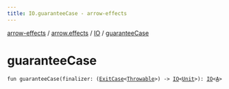 ```yaml
---
title: IO.guaranteeCase - arrow-effects
---
```


[arrow-effects](../../index.html) / [arrow.effects](../index.html) / [IO](index.html) / [guaranteeCase](./guarantee-case.html)

# guaranteeCase

`fun guaranteeCase(finalizer: (`[`ExitCase`](../../arrow.effects.typeclasses/-exit-case/index.html)`<`[`Throwable`](https://kotlinlang.org/api/latest/jvm/stdlib/kotlin/-throwable/index.html)`>) -> `[`IO`](index.html)`<`[`Unit`](https://kotlinlang.org/api/latest/jvm/stdlib/kotlin/-unit/index.html)`>): `[`IO`](index.html)`<`[`A`](index.html#A)`>`